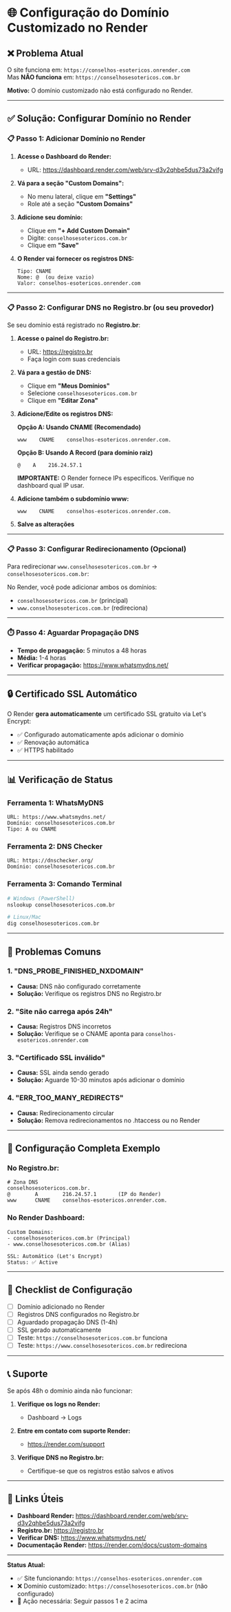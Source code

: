 # 🌐 Configuração do Domínio Customizado no Render

## ❌ Problema Atual
O site funciona em: `https://conselhos-esotericos.onrender.com`  
Mas **NÃO funciona** em: `https://conselhosesotericos.com.br`

**Motivo:** O domínio customizado não está configurado no Render.

---

## ✅ Solução: Configurar Domínio no Render

### 📋 **Passo 1: Adicionar Domínio no Render**

1. **Acesse o Dashboard do Render:**
   - URL: https://dashboard.render.com/web/srv-d3v2qhbe5dus73a2vifg
   
2. **Vá para a seção "Custom Domains":**
   - No menu lateral, clique em **"Settings"**
   - Role até a seção **"Custom Domains"**

3. **Adicione seu domínio:**
   - Clique em **"+ Add Custom Domain"**
   - Digite: `conselhosesotericos.com.br`
   - Clique em **"Save"**

4. **O Render vai fornecer os registros DNS:**
   ```
   Tipo: CNAME
   Nome: @  (ou deixe vazio)
   Valor: conselhos-esotericos.onrender.com
   ```

---

### 📋 **Passo 2: Configurar DNS no Registro.br (ou seu provedor)**

Se seu domínio está registrado no **Registro.br**:

1. **Acesse o painel do Registro.br:**
   - URL: https://registro.br
   - Faça login com suas credenciais

2. **Vá para a gestão de DNS:**
   - Clique em **"Meus Domínios"**
   - Selecione `conselhosesotericos.com.br`
   - Clique em **"Editar Zona"**

3. **Adicione/Edite os registros DNS:**

   **Opção A: Usando CNAME (Recomendado)**
   ```
   www    CNAME    conselhos-esotericos.onrender.com.
   ```

   **Opção B: Usando A Record (para domínio raiz)**
   ```
   @    A    216.24.57.1
   ```
   
   **IMPORTANTE:** O Render fornece IPs específicos. Verifique no dashboard qual IP usar.

4. **Adicione também o subdomínio www:**
   ```
   www    CNAME    conselhos-esotericos.onrender.com.
   ```

5. **Salve as alterações**

---

### 📋 **Passo 3: Configurar Redirecionamento (Opcional)**

Para redirecionar `www.conselhosesotericos.com.br` → `conselhosesotericos.com.br`:

No Render, você pode adicionar ambos os domínios:
- `conselhosesotericos.com.br` (principal)
- `www.conselhosesotericos.com.br` (redireciona)

---

### ⏱️ **Passo 4: Aguardar Propagação DNS**

- **Tempo de propagação:** 5 minutos a 48 horas
- **Média:** 1-4 horas
- **Verificar propagação:** https://www.whatsmydns.net/

---

## 🔒 Certificado SSL Automático

O Render **gera automaticamente** um certificado SSL gratuito via Let's Encrypt:

- ✅ Configurado automaticamente após adicionar o domínio
- ✅ Renovação automática
- ✅ HTTPS habilitado

---

## 📊 Verificação de Status

### **Ferramenta 1: WhatsMyDNS**
```
URL: https://www.whatsmydns.net/
Domínio: conselhosesotericos.com.br
Tipo: A ou CNAME
```

### **Ferramenta 2: DNS Checker**
```
URL: https://dnschecker.org/
Domínio: conselhosesotericos.com.br
```

### **Ferramenta 3: Comando Terminal**
```bash
# Windows (PowerShell)
nslookup conselhosesotericos.com.br

# Linux/Mac
dig conselhosesotericos.com.br
```

---

## 🚨 Problemas Comuns

### **1. "DNS_PROBE_FINISHED_NXDOMAIN"**
- **Causa:** DNS não configurado corretamente
- **Solução:** Verifique os registros DNS no Registro.br

### **2. "Site não carrega após 24h"**
- **Causa:** Registros DNS incorretos
- **Solução:** Verifique se o CNAME aponta para `conselhos-esotericos.onrender.com`

### **3. "Certificado SSL inválido"**
- **Causa:** SSL ainda sendo gerado
- **Solução:** Aguarde 10-30 minutos após adicionar o domínio

### **4. "ERR_TOO_MANY_REDIRECTS"**
- **Causa:** Redirecionamento circular
- **Solução:** Remova redirecionamentos no .htaccess ou no Render

---

## 📝 Configuração Completa Exemplo

### **No Registro.br:**
```
# Zona DNS
conselhosesotericos.com.br.
@        A        216.24.57.1       (IP do Render)
www      CNAME    conselhos-esotericos.onrender.com.
```

### **No Render Dashboard:**
```
Custom Domains:
- conselhosesotericos.com.br (Principal)
- www.conselhosesotericos.com.br (Alias)

SSL: Automático (Let's Encrypt)
Status: ✅ Active
```

---

## 🎯 Checklist de Configuração

- [ ] Domínio adicionado no Render
- [ ] Registros DNS configurados no Registro.br
- [ ] Aguardado propagação DNS (1-4h)
- [ ] SSL gerado automaticamente
- [ ] Teste: `https://conselhosesotericos.com.br` funciona
- [ ] Teste: `https://www.conselhosesotericos.com.br` redireciona

---

## 📞 Suporte

Se após 48h o domínio ainda não funcionar:

1. **Verifique os logs no Render:**
   - Dashboard → Logs
   
2. **Entre em contato com suporte Render:**
   - https://render.com/support

3. **Verifique DNS no Registro.br:**
   - Certifique-se que os registros estão salvos e ativos

---

## 🔗 Links Úteis

- **Dashboard Render:** https://dashboard.render.com/web/srv-d3v2qhbe5dus73a2vifg
- **Registro.br:** https://registro.br
- **Verificar DNS:** https://www.whatsmydns.net/
- **Documentação Render:** https://render.com/docs/custom-domains

---

**Status Atual:**
- ✅ Site funcionando: `https://conselhos-esotericos.onrender.com`
- ❌ Domínio customizado: `https://conselhosesotericos.com.br` (não configurado)
- 🔧 Ação necessária: Seguir passos 1 e 2 acima


